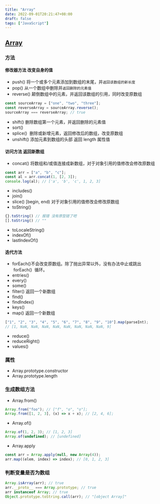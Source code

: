 ```yaml
---
title: "Array"
date: 2022-09-01T20:21:47+08:00
draft: false
tags: ["JavaScript"]
---
```


## [Array](https://developer.mozilla.org/zh-CN/docs/Web/JavaScript/Reference/Global_Objects/Array)

### 方法

#### 修改器方法 改变自身的值

- push() 将一个或多个元素添加到数组的末尾，并`返回该数组的新长度`
- pop() 从一个数组中删除并`返回删除的元素值`
- reverse() 颠倒数组中的元素，并返回该数组的引用，同时改变原数组

```javascript
const sourceArray = ["one", "two", "three"];
const reverseArray = sourceArray.reverse();
sourceArray === reverseArray; // true
```

- shift() 删除数组第一个元素，并返回删除的元素值
- sort()
- splice()  删除或新增元素，返回修改后的数组，改变原数组
- unshift() 添加元素到数组的头部 返回 length 属性值

#### 访问方法 返回新数组

- concat() 将数组和/或值连接成新数组，对于对象引用的值修改会修改原数组

```javascript
const arr = ["a", "b", "c"];
const al = arr.concat(1, [2, 3]);
console.log(al); // ['a', 'b', 'c', 1, 2, 3]
```

- includes()
- join()
- slice() [begin, end) 对于对象引用的值修改会修改原数组
- toString()

```js
{}.toString() // 报错 没有原型链了吧
[].toString() // ""
```

- toLocaleString()
- indexOf()
- lastIndexOf()

#### 迭代方法

- forEach()不会改变原数组。除了抛出异常以外，没有办法中止或跳出  forEach()  循环。
- entries()
- every()
- some()
- filter() 返回一个新数组
- find()
- findIndex()
- keys()
- map() 返回一个新数组

```javascript
["1", "2", "3", "4", "5", "6", "7", "8", "9", "10"].map(parseInt);
// [1, NaN, NaN, NaN, NaN, NaN, NaN, NaN, NaN, 9]
```

- reduce()
- reduceRight()
- values()

### 属性

- Array.prototype.constructor
- Array.prototype.length

### 生成数组方法

- Array.from()

```javascript
Array.from("foo"); // ["f", "o", "o"];
Array.from([1, 2, 3], (x) => x + x); // [2, 4, 6];
```

- Array.of()

```javascript
Array.of(1, 2, 3); // [1, 2, 3]
Array.of(undefined); // [undefined]
```

- Array.apply

```javascript
const arr = Array.apply(null, new Array(4));
arr.map((elem, index) => index); // [0, 1, 2, 3]
```

### 判断变量是否为数组

```js
Array.isArray(arr); // true
arr.__proto__ === Array.prototype; // true
arr instanceof Array; // true
Object.prototype.toString.call(arr); // "[object Array]"
```
